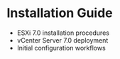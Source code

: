 # Installation Guide
- ESXi 7.0 installation procedures
- vCenter Server 7.0 deployment
- Initial configuration workflows
